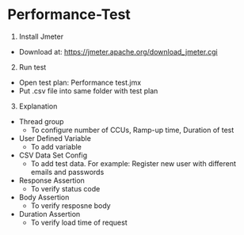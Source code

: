 # Performance-Test

1. Install Jmeter
- Download at: https://jmeter.apache.org/download_jmeter.cgi

2. Run test
- Open test plan: Performance test.jmx
- Put .csv file into same folder with test plan

3. Explanation
- Thread group
  * To configure number of CCUs, Ramp-up time, Duration of test
- User Defined Variable
  * To add variable
- CSV Data Set Config
  * To add test data. For example: Register new user with different emails and passwords
- Response Assertion
  * To verify status code
- Body Assertion
  * To verify resposne body
- Duration Assertion
  * To verify load time of request
 
